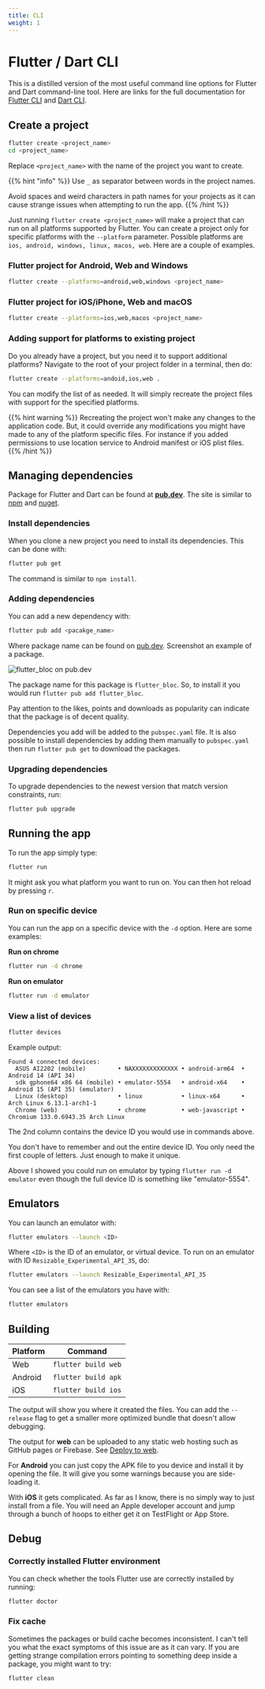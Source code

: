 ```yaml
---
title: CLI
weight: 1
---
```


# Flutter / Dart CLI

This is a distilled version of the most useful command line options for Flutter
and Dart command-line tool.
Here are links for the full documentation for [Flutter
CLI](https://docs.flutter.dev/reference/flutter-cli) and [Dart
CLI](https://dart.dev/tools/dart-tool).

## Create a project

```sh
flutter create <project_name>
cd <project_name>
```

Replace `<project_name>` with the name of the project you want to create.

{{% hint "info" %}}
Use `_` as separator between words in the project names.

Avoid spaces and weird characters in path names for your projects as it can
cause strange issues when attempting to run the app.
{{% /hint %}}

Just running `flutter create <project_name>` will make a project that can run
on all platforms supported by Flutter.
You can create a project only for specific platforms with the `--platform`
parameter.
Possible platforms are `ios, android, windows, linux, macos, web`.
Here are a couple of examples.

### Flutter project for Android, Web and Windows

```sh
flutter create --platforms=android,web,windows <project_name>
```

### Flutter project for iOS/iPhone, Web and macOS

```sh
flutter create --platforms=ios,web,macos <project_name>
```

### Adding support for platforms to existing project

Do you already have a project, but you need it to support additional platforms?
Navigate to the root of your project folder in a terminal, then do:

```sh
flutter create --platforms=andoid,ios,web .
```

You can modify the list of as needed.
It will simply recreate the project files with support for the specified
platforms.

{{% hint warning %}}
Recreating the project won't make any changes to the application code.
But, it could override any modifications you might have made to any of the
platform specific files.
For instance if you added permissions to use location service to Android
manifest or iOS plist files.
{{% /hint %}}

## Managing dependencies

Package for Flutter and Dart can be found at **[pub.dev](https://pub.dev/)**.
The site is similar to [npm](https://www.npmjs.com/) and
[nuget](https://www.nuget.org/).

### Install dependencies

When you clone a new project you need to install its dependencies.
This can be done with:

```sh
flutter pub get
```

The command is similar to `npm install`.

### Adding dependencies

You can add a new dependency with:

```sh
flutter pub add <pacakge_name>
```

Where package name can be found on [pub.dev](https://pub.dev/).
Screenshot an example of a package.

![flutter_bloc on pub.dev](../images/flutter_bloc-pubdev.png)

The package name for this package is `flutter_bloc`.
So, to install it you would run `flutter pub add flutter_bloc`.

Pay attention to the likes, points and downloads as popularity can indicate
that the package is of decent quality.

Dependencies you add will be added to the `pubspec.yaml` file.
It is also possible to install dependencies by adding them manually to
`pubspec.yaml` then run `flutter pub get` to download the packages.

### Upgrading dependencies

To upgrade dependencies to the newest version that match version constraints,
run:

```sh
flutter pub upgrade
```

## Running the app

To run the app simply type:

```sh
flutter run
```

It might ask you what platform you want to run on.
You can then hot reload by pressing `r`.

### Run on specific device

You can run the app on a specific device with the `-d` option.
Here are some examples:

**Run on chrome**

```sh
flutter run -d chrome
```

**Run on emulator**

```sh
flutter run -d emulator
```

### View a list of devices

```sh
flutter devices
```

Example output:

```
Found 4 connected devices:
  ASUS AI2202 (mobile)         • NAXXXXXXXXXXXXX • android-arm64  • Android 14 (API 34)
  sdk gphone64 x86 64 (mobile) • emulator-5554   • android-x64    • Android 15 (API 35) (emulator)
  Linux (desktop)              • linux           • linux-x64      • Arch Linux 6.13.1-arch1-1
  Chrome (web)                 • chrome          • web-javascript • Chromium 133.0.6943.35 Arch Linux
```

The 2nd column contains the device ID you would use in commands above.

You don't have to remember and out the entire device ID.
You only need the first couple of letters.
Just enough to make it unique.

Above I showed you could run on emulator by typing `flutter run -d emulator`
even though the full device ID is something like "emulator-5554".

## Emulators

You can launch an emulator with:

```sh
flutter emulators --launch <ID>
```

Where `<ID>` is the ID of an emulator, or virtual device.
To run on an emulator with ID `Resizable_Experimental_API_35`, do:

```sh
flutter emulators --launch Resizable_Experimental_API_35
```

You can see a list of the emulators you have with:

```sh
flutter emulators
```

## Building

| Platform | Command             |
| -------- | ------------------- |
| Web      | `flutter build web` |
| Android  | `flutter build apk` |
| iOS      | `flutter build ios` |

The output will show you where it created the files.
You can add the `--release` flag to get a smaller more optimized bundle that
doesn't allow debugging.

The output for **web** can be uploaded to any static web hosting such as GitHub pages or Firebase.
See [Deploy to web](../web).

For **Android** you can just copy the APK file to you device and install it by
opening the file.
It will give you some warnings because you are side-loading it.

With **iOS** it gets complicated.
As far as I know, there is no simply way to just install from a file.
You will need an Apple developer account and jump through a bunch of hoops to
either get it on TestFlight or App Store.

## Debug

### Correctly installed Flutter environment

You can check whether the tools Flutter use are correctly installed by running:

```sh
flutter doctor
```

### Fix cache

Sometimes the packages or build cache becomes inconsistent.
I can't tell you what the exact symptoms of this issue are as it can vary.
If you are getting strange compilation errors pointing to something deep inside a package, you might want to try:

```sh
flutter clean
```
